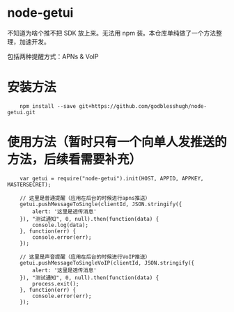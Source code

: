 # node-getui
不知道为啥个推不把 SDK 放上来。无法用 npm 装。本仓库单纯做了一个方法整理，加速开发。

包括两种提醒方式：APNs & VoIP

# 安装方法
		npm install --save git+https://github.com/godblesshugh/node-getui.git

# 使用方法（暂时只有一个向单人发推送的方法，后续看需要补充）
		var getui = require("node-getui").init(HOST, APPID, APPKEY, MASTERSECRET);

		// 这里是普通提醒（应用在后台的时候进行apns推送）
	    getui.pushMessageToSingle(clientId, JSON.stringify({
	        alert: '这里是透传消息'
	    }), "测试通知", 0, null).then(function(data) {
	        console.log(data);
	    }, function(err) {
	        console.error(err);
	    });
	   
	    // 这里是声音提醒（应用在后台的时候进行VoIP推送）
	    getui.pushMessageToSingleVoIP(clientId, JSON.stringify({
	        alert: '这里是透传消息'
	    }), "测试通知", 0, null).then(function(data) {
	        process.exit();
	    }, function(err) {
	        console.error(err);
	    });
